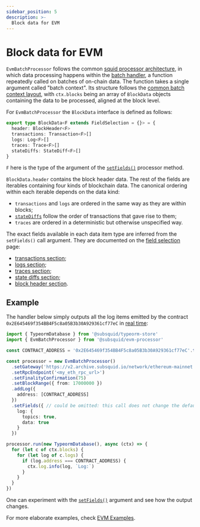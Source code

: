```yaml
---
sidebar_position: 5
description: >-
  Block data for EVM
---
```


# Block data for EVM

`EvmBatchProcessor` follows the common [squid processor architecture](/sdk/overview), in which data processing happens within the [batch handler](/sdk/reference/processors/architecture/#processorrun), a function repeatedly called on batches of on-chain data. The function takes a single argument called "batch context". Its structure follows the [common batch context layout](/sdk/reference/processors/architecture/#batch-context), with `ctx.blocks` being an array of `BlockData` objects containing the data to be processed, aligned at the block level.

For `EvmBatchProcessor` the `BlockData` interface is defined as follows:
```ts
export type BlockData<F extends FieldSelection = {}> = {
  header: BlockHeader<F>
  transactions: Transaction<F>[]
  logs: Log<F>[]
  traces: Trace<F>[]
  stateDiffs: StateDiff<F>[]
}
```
`F` here is the type of the argument of the [`setFields()`](/sdk/reference/processors/evm-batch/field-selection) processor method.

`BlockData.header` contains the block header data. The rest of the fields are iterables containing four kinds of blockchain data. The canonical ordering within each iterable depends on the data kind:
 - `transactions` and `logs` are ordered in the same way as they are within blocks;
 - [`stateDiffs`](/sdk/reference/processors/evm-batch/state-diffs) follow the order of transactions that gave rise to them;
 - `traces` are ordered in a deterministic but otherwise unspecified way.

The exact fields available in each data item type are inferred from the `setFields()` call argument. They are documented on the [field selection](/sdk/reference/processors/evm-batch/field-selection) page:
 - [transactions section](/sdk/reference/processors/evm-batch/field-selection/#transactions);
 - [logs section](/sdk/reference/processors/evm-batch/field-selection/#logs);
 - [traces section](/sdk/reference/processors/evm-batch/field-selection/#traces);
 - [state diffs section](/sdk/reference/processors/evm-batch/field-selection/#state-diffs);
 - [block header section](/sdk/reference/processors/evm-batch/field-selection/#block-headers).

## Example

The handler below simply outputs all the log items emitted by the contract `0x2E645469f354BB4F5c8a05B3b30A929361cf77eC` in [real time](/sdk/resources/unfinalized-blocks):

```ts
import { TypeormDatabase } from '@subsquid/typeorm-store'
import { EvmBatchProcessor } from '@subsquid/evm-processor'

const CONTRACT_ADDRESS = '0x2E645469f354BB4F5c8a05B3b30A929361cf77eC'.toLowerCase()

const processor = new EvmBatchProcessor()
  .setGateway('https://v2.archive.subsquid.io/network/ethereum-mainnet')
  .setRpcEndpoint('<my_eth_rpc_url>')
  .setFinalityConfirmation(75)
  .setBlockRange({ from: 17000000 })
  .addLog({
    address: [CONTRACT_ADDRESS]
  })
  .setFields({ // could be omitted: this call does not change the defaults
    log: {
      topics: true,
      data: true
    }
  })

processor.run(new TypeormDatabase(), async (ctx) => {
  for (let c of ctx.blocks) {
    for (let log of c.logs) {
      if (log.address === CONTRACT_ADDRESS) {
        ctx.log.info(log, `Log:`)
      }
    }
  }
})
```

One can experiment with the [`setFields()`](/sdk/reference/processors/evm-batch/field-selection) argument and see how the output changes.

For more elaborate examples, check [EVM Examples](/sdk/examples).
